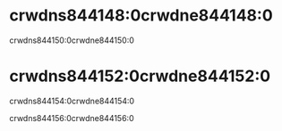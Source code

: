 # crwdns844148:0crwdne844148:0

crwdns844150:0crwdne844150:0

# crwdns844152:0crwdne844152:0

crwdns844154:0crwdne844154:0

crwdns844156:0crwdne844156:0